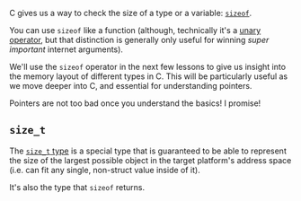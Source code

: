 C gives us a way to check the size of a type or a variable: [`sizeof`](https://en.cppreference.com/w/c/language/sizeof).

You can use `sizeof` like a function (although, technically it's a [unary operator](https://en.wikipedia.org/wiki/Unary_operation), but that distinction is generally only useful for winning _super important_ internet arguments).

We'll use the `sizeof` operator in the next few lessons to give us insight into the memory layout of different types in C. This will be particularly useful as we move deeper into C, and essential for understanding pointers.

Pointers are not too bad once you understand the basics! I promise!

## `size_t`

The [`size_t` type](https://en.cppreference.com/w/c/types/size_t) is a special type that is guaranteed to be able to represent the size of the largest possible object in the target platform's address space (i.e. can fit any single, non-struct value inside of it).

It's also the type that `sizeof` returns.